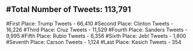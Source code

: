 #Total Number of Tweets: 113,791 
---
#First Place: Trump Tweets - 66,410
#Second Place: Clinton Tweets - 16,226
#Third Place: Cruz Tweets - 11,529
#Fourth Place: Sanders Tweets - 9,995
#Fifth Place: Rubio Tweets - 6,356
#Sixth Place: Jeb! Tweets - 1,800
#Seventh Place: Carson Tweets - 1,124
#Last Place: Kasich Tweets - 354
